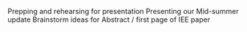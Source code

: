 Prepping and rehearsing for presentation
Presenting our Mid-summer update
Brainstorm ideas for Abstract / first page of IEE paper

